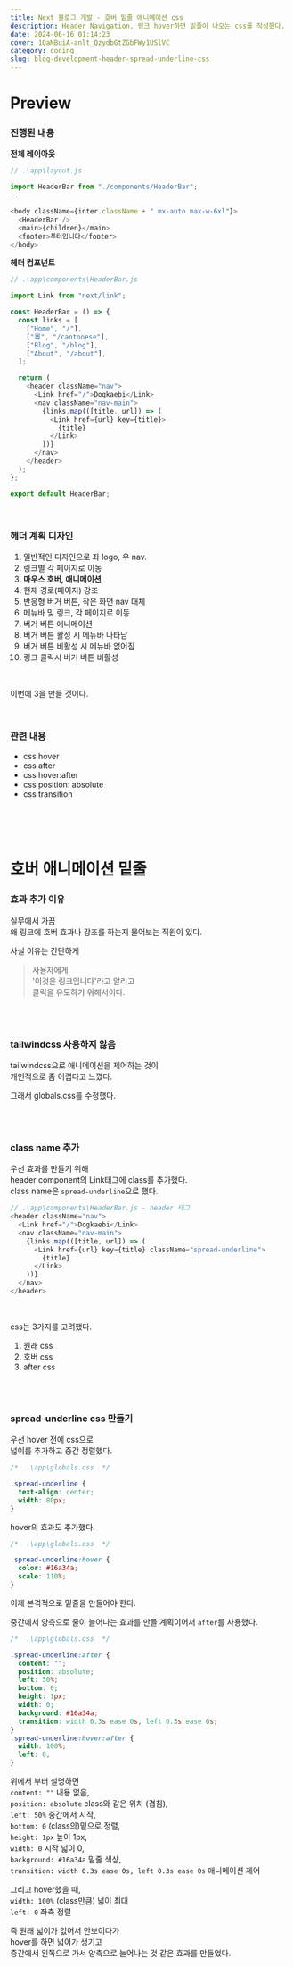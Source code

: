 ```yaml
---
title: Next 블로그 개발 - 호버 밑줄 애니메이션 css
description: Header Navigation, 링크 hover하면 밑줄이 나오는 css를 작성했다.
date: 2024-06-16 01:14:23
cover: 1QaNBuiA-anlt_QzydbGtZGbFWy1USlVC
category: coding
slug: blog-development-header-spread-underline-css
---
```


# Preview

### 진행된 내용

**전체 레이아웃**

```js
// .\app\layout.js

import HeaderBar from "./components/HeaderBar";
...

<body className={inter.className + " mx-auto max-w-6xl"}>
  <HeaderBar />
  <main>{children}</main>
  <footer>푸터입니다</footer>
</body>
```

**헤더 컴포넌트**

```js
// .\app\components\HeaderBar.js

import Link from "next/link";

const HeaderBar = () => {
  const links = [
    ["Home", "/"],
    ["粵", "/cantonese"],
    ["Blog", "/blog"],
    ["About", "/about"],
  ];

  return (
    <header className="nav">
      <Link href="/">Dogkaebi</Link>
      <nav className="nav-main">
        {links.map(([title, url]) => (
          <Link href={url} key={title}>
            {title}
          </Link>
        ))}
      </nav>
    </header>
  );
};

export default HeaderBar;
```

<br>

### 헤더 계획 디자인

1. 일반적인 디자인으로 좌 logo, 우 nav.
2. 링크별 각 페이지로 이동
3. **마우스 호버, 애니메이션**
4. 현재 경로(페이지) 강조
5. 반응형 버거 버튼, 작은 화면 nav 대체
6. 메뉴바 및 링크, 각 페이지로 이동
7. 버거 버튼 애니메이션
8. 버거 버튼 활성 시 메뉴바 나타남
9. 버거 버튼 비활성 시 메뉴바 없어짐
10. 링크 클릭시 버거 버튼 비활성

<br>

이번에 3을 만들 것이다.

<br>

### 관련 내용

- css hover
- css after
- css hover:after
- css position: absolute
- css transition

<br><br><br>

# 호버 애니메이션 밑줄

### 효과 추가 이유

실무에서 가끔  
왜 링크에 호버 효과나 강조를 하는지 물어보는 직원이 있다.

사실 이유는 간단하게

> 사용자에게  
> '이것은 링크입니다'라고 알리고  
> 클릭을 유도하기 위해서이다.

<br><br>

### tailwindcss 사용하지 않음

tailwindcss으로 애니메이션을 제어하는 것이  
개인적으로 좀 어렵다고 느꼈다.

그래서 globals.css를 수정했다.

<br><br>

### class name 추가

우선 효과를 만들기 위해  
header component의 Link태그에 class를 추가했다.  
class name은 `spread-underline`으로 했다.

```js
// .\app\components\HeaderBar.js - header 태그
<header className="nav">
  <Link href="/">Dogkaebi</Link>
  <nav className="nav-main">
    {links.map(([title, url]) => (
      <Link href={url} key={title} className="spread-underline">
        {title}
      </Link>
    ))}
  </nav>
</header>
```

<br>

css는 3가지를 고려했다.

1. 원래 css
2. 호버 css
3. after css

<br><br>

### spread-underline css 만들기

우선 hover 전에 css으로  
넓이를 추가하고 중간 정렬했다.

```css
/*  .\app\globals.css  */

.spread-underline {
  text-align: center;
  width: 80px;
}
```

hover의 효과도 추가했다.

```css
/*  .\app\globals.css  */

.spread-underline:hover {
  color: #16a34a;
  scale: 110%;
}
```

이제 본격적으로 밑줄을 만들어야 한다.

중간에서 양측으로 줄이 늘어나는 효과를 만들 계획이어서 `after`를 사용했다.

```css
/*  .\app\globals.css  */

.spread-underline:after {
  content: "";
  position: absolute;
  left: 50%;
  bottom: 0;
  height: 1px;
  width: 0;
  background: #16a34a;
  transition: width 0.3s ease 0s, left 0.3s ease 0s;
}
.spread-underline:hover:after {
  width: 100%;
  left: 0;
}
```

위에서 부터 설명하면  
`content: ""` 내용 없음,  
`position: absolute` class와 같은 위치 (겹침),  
`left: 50%` 중간에서 시작,  
`bottom: 0` (class의)밑으로 정렬,  
`height: 1px` 높이 1px,  
`width: 0` 시작 넓이 0,  
`background: #16a34a` 밑줄 색상,  
`transition: width 0.3s ease 0s, left 0.3s ease 0s` 애니메이션 제어

그리고 hover했을 때,  
`width: 100%` (class만큼) 넓이 최대  
`left: 0` 좌측 정렬

즉 원래 넓이가 없어서 안보이다가  
hover를 하면 넓이가 생기고  
중간에서 왼쪽으로 가서 양측으로 늘어나는 것 같은 효과를 만들었다.
